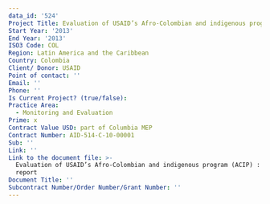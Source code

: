 ```yaml
---
data_id: '524'
Project Title: Evaluation of USAID’s Afro-Colombian and indigenous program (ACIP)
Start Year: '2013'
End Year: '2013'
ISO3 Code: COL
Region: Latin America and the Caribbean
Country: Colombia
Client/ Donor: USAID
Point of contact: ''
Email: ''
Phone: ''
Is Current Project? (true/false): 
Practice Area:
  - Monitoring and Evaluation
Prime: x
Contract Value USD: part of Columbia MEP
Contract Number: AID-514-C-10-00001
Sub: ''
Link: ''
Link to the document file: >-
  Evaluation of USAID’s Afro-Colombian and indigenous program (ACIP) : baseline
  report
Document Title: ''
Subcontract Number/Order Number/Grant Number: ''
---
```


